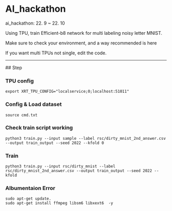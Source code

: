 # AI_hackathon
ai_hackathon: 22. 9 ~ 22. 10

Using TPU, train Efficient-b8 network for multi labeling noisy letter MNIST.

Make sure to check your environment, and a way recommended is here

If you want multi TPUs not single, edit the code.
<hr>
## Step

### TPU config

```
export XRT_TPU_CONFIG="localservice;0;localhost:51011"
```

### Config & Load dataset

```
source cmd.txt
```

### Check train script working

```
python3 train.py --input sample --label rsc/dirty_mnist_2nd_answer.csv --output train_output --seed 2022 --kfold 0
```

### Train

```
python3 train.py --input rsc/dirty_mnist --label rsc/dirty_mnist_2nd_answer.csv --output train_output --seed 2022 --kfold
```

### Albumentaion Error

```
sudo apt-get update. 
sudo apt-get install ffmpeg libsm6 libxext6  -y
```
